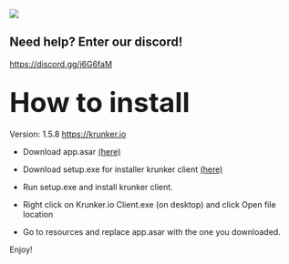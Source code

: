 <img src="https://i.imgur.com/Z2tkF5j.png"><br>
## Need help? Enter our discord!
<a href="https://discord.gg/j6G6faM">https://discord.gg/j6G6faM</a>

## <font size="20px">How to install</font><br>
Version: 1.5.8 https://krunker.io

- Download app.asar <a href="#">(here)</a>

- Download setup.exe for installer krunker client <a href="https://client.krunker.io/setup.exe">(here)</a>

- Run setup.exe and install krunker client.

- Right click on Krunker.io Client.exe (on desktop) and click Open file location

- Go to resources and replace app.asar with the one you downloaded.

Enjoy! 
